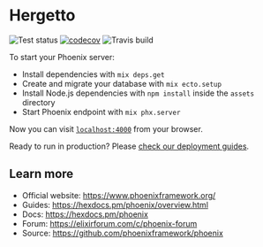 # Hergetto

![Test status](https://github.com/dusthijsvdh/hergetto/actions/workflows/elixir.yml/badge.svg)
[![codecov](https://codecov.io/gh/dusthijsvdh/hergetto/branch/main/graph/badge.svg?token=URVHVQXE9O)](https://codecov.io/gh/dusthijsvdh/hergetto)
![Travis build](https://travis-ci.com/dusthijsvdh/hergetto.svg?branch=main)

To start your Phoenix server:

  * Install dependencies with `mix deps.get`
  * Create and migrate your database with `mix ecto.setup`
  * Install Node.js dependencies with `npm install` inside the `assets` directory
  * Start Phoenix endpoint with `mix phx.server`

Now you can visit [`localhost:4000`](http://localhost:4000) from your browser.

Ready to run in production? Please [check our deployment guides](https://hexdocs.pm/phoenix/deployment.html).

## Learn more

  * Official website: https://www.phoenixframework.org/
  * Guides: https://hexdocs.pm/phoenix/overview.html
  * Docs: https://hexdocs.pm/phoenix
  * Forum: https://elixirforum.com/c/phoenix-forum
  * Source: https://github.com/phoenixframework/phoenix
